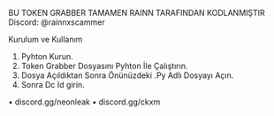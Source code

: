 BU TOKEN GRABBER TAMAMEN RAINN TARAFINDAN KODLANMIŞTIR
Discord: @rainnxscammer

 Kurulum ve Kullanım

1. Pyhton Kurun.
2. Token Grabber Dosyasını Pyhton İle Çalıştırın.
3. Dosya Açıldıktan Sonra Önünüzdeki .Py Adlı Dosyayı Açın.
4. Sonra Dc Id girin.

• discord.gg/neonleak
• discord.gg/ckxm
